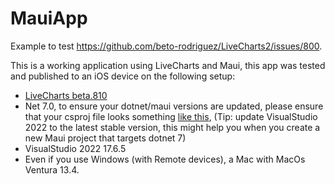 # MauiApp

Example to test https://github.com/beto-rodriguez/LiveCharts2/issues/800.

This is a working application using LiveCharts and Maui, this app was tested and published to an iOS device on the following setup:

- [LiveCharts beta.810](https://www.nuget.org/packages/LiveChartsCore/2.0.0-beta.810)
- Net 7.0, to ensure your dotnet/maui versions are updated, please ensure that your csproj file looks something [like this](https://github.com/beto-rodriguez/MauiApp-LiveCharts/blob/master/MauiApp4.csproj), (Tip: update VisualStudio 2022 to the latest stable version, this might help you when you create a new Maui project that targets dotnet 7)
- VisualStudio 2022 17.6.5
- Even if you use Windows (with Remote devices), a Mac with MacOs Ventura 13.4.
